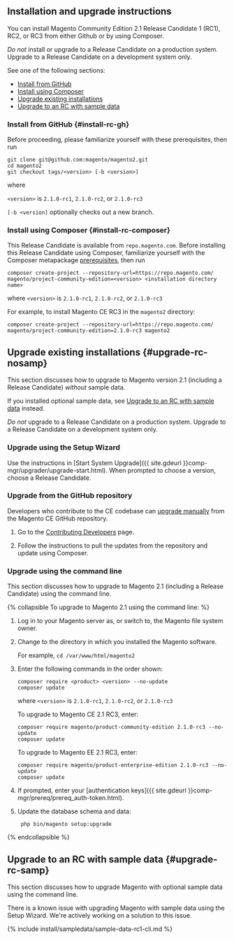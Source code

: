 <div markdown="1">

## Installation and upgrade instructions
You can install Magento Community Edition 2.1 Release Candidate 1 (RC1), RC2, or RC3 from either Github or by using Composer. 

<div class="bs-callout bs-callout-warning">
    <p><em>Do not</em> install or upgrade to a Release Candidate on a production system. Upgrade to a Release Candidate on a development system only.</p>
</div>

See one of the following sections:

*	[Install from GitHub](#install-rc-gh)
*	[Install using Composer](#install-rc-composer)
*	[Upgrade existing installations](#upgrade-rc-nosamp)
*	[Upgrade to an RC with sample data](#upgrade-rc-samp)

### Install from GitHub {#install-rc-gh}
Before proceeding, please familiarize yourself with these prerequisites, then run

	git clone git@github.com:magento/magento2.git
	cd magento2
	git checkout tags/<version> [-b <version>]

where 

`<version>` is `2.1.0-rc1`, `2.1.0-rc2`, or `2.1.0-rc3`

`[-b <version]` optionally checks out a new branch.

### Install using Composer {#install-rc-composer}
This Release Candidate is available from `repo.magento.com`. Before installing this Release Candidate using Composer, familiarize yourself with the Composer metapackage  <a href="{{ site.gdeurl }}install-gde/prereq/integrator_install.html" target="_blank">prerequisites</a>, then run 

	composer create-project --repository-url=https://repo.magento.com/ magento/project-community-edition=<version> <installation directory name>

where `<version>` is `2.1.0-rc1`, `2.1.0-rc2`, or `2.1.0-rc3`

For example, to install Magento CE RC3 in the `magento2` directory:

	composer create-project --repository-url=https://repo.magento.com/ magento/project-community-edition=2.1.0-rc3 magento2

## Upgrade existing installations {#upgrade-rc-nosamp}
This section discusses how to upgrade to Magento version 2.1 (including a Release Candidate) *without* sample data.

If you installed optional sample data, see [Upgrade to an RC with sample data](#upgrade-rc-samp) instead.

<div class="bs-callout bs-callout-warning">
    <p><em>Do not</em> upgrade to a Release Candidate on a production system. Upgrade to a Release Candidate on a development system only.</p>
</div>

### Upgrade using the Setup Wizard
Use the instructions in [Start System Upgrade]({{ site.gdeurl }}comp-mgr/upgrader/upgrade-start.html). When prompted to choose a version, choose a Release Candidate.

### Upgrade from the GitHub repository
Developers who contribute to the CE codebase can <a href="{{ site.gdeurl }}comp-mgr/bk-compman-upgrade-guide.html" target="_blank">upgrade manually</a> from the Magento CE GitHub repository.

1.	Go to the <a href="{{ site.gdeurl }}install-gde/install/cli/dev_update-magento.html" target="_blank">Contributing Developers</a> page.

2.	Follow the instructions to pull the updates from the repository and update using Composer.

### Upgrade using the command line
This section discusses how to upgrade to Magento 2.1 (including a Release Candidate) using the command line.

{% collapsible To upgrade to Magento 2.1 using the command line: %}

1.	Log in to your Magento server as, or switch to, the Magento file system owner.
2.	Change to the directory in which you installed the Magento software.

	For example, `cd /var/www/html/magento2`
2.	Enter the following commands in the order shown:

		composer require <product> <version> --no-update
		composer update

	where `<version>` is `2.1.0-rc1`, `2.1.0-rc2`, or `2.1.0-rc3`

	To upgrade to Magento CE 2.1 RC3, enter:

		composer require magento/product-community-edition 2.1.0-rc3 --no-update
		composer update

	To upgrade to Magento EE 2.1 RC3, enter:

		composer require magento/product-enterprise-edition 2.1.0-rc3 --no-update
		composer update
	
3.	If prompted, enter your [authentication keys]({{ site.gdeurl }}comp-mgr/prereq/prereq_auth-token.html).
4. Update the database schema and data:

		php bin/magento setup:upgrade

{% endcollapsible %}

## Upgrade to an RC with sample data {#upgrade-rc-samp}
This section discusses how to upgrade Magento with optional sample data using the command line.

<div class="bs-callout bs-callout-warning">
    <p>There is a known issue with upgrading Magento with sample data using the Setup Wizard. We're actively working on a solution to this issue.</p>
</div>

{% include install/sampledata/sample-data-rc1-cli.md %}

